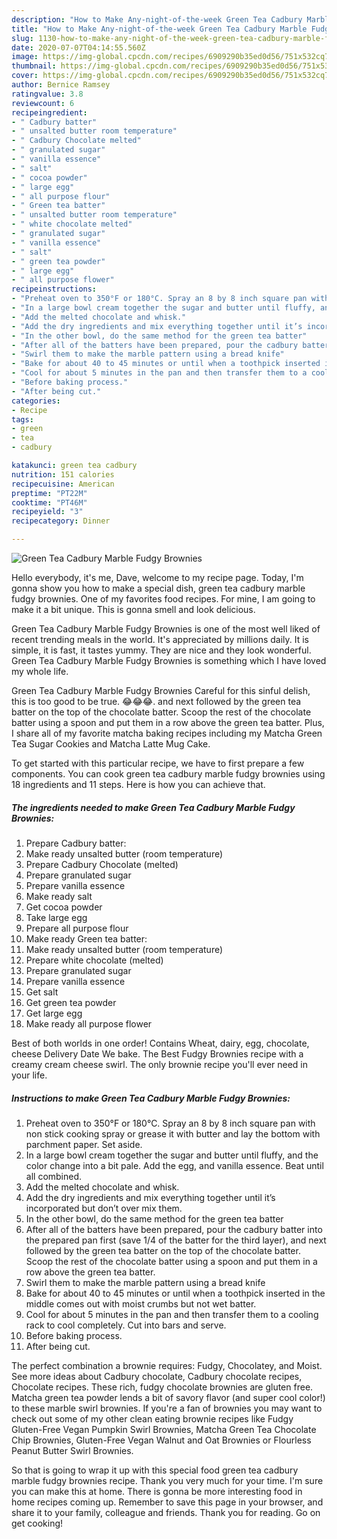 ```yaml
---
description: "How to Make Any-night-of-the-week Green Tea Cadbury Marble Fudgy Brownies"
title: "How to Make Any-night-of-the-week Green Tea Cadbury Marble Fudgy Brownies"
slug: 1130-how-to-make-any-night-of-the-week-green-tea-cadbury-marble-fudgy-brownies
date: 2020-07-07T04:14:55.560Z
image: https://img-global.cpcdn.com/recipes/6909290b35ed0d56/751x532cq70/green-tea-cadbury-marble-fudgy-brownies-recipe-main-photo.jpg
thumbnail: https://img-global.cpcdn.com/recipes/6909290b35ed0d56/751x532cq70/green-tea-cadbury-marble-fudgy-brownies-recipe-main-photo.jpg
cover: https://img-global.cpcdn.com/recipes/6909290b35ed0d56/751x532cq70/green-tea-cadbury-marble-fudgy-brownies-recipe-main-photo.jpg
author: Bernice Ramsey
ratingvalue: 3.8
reviewcount: 6
recipeingredient:
- " Cadbury batter"
- " unsalted butter room temperature"
- " Cadbury Chocolate melted"
- " granulated sugar"
- " vanilla essence"
- " salt"
- " cocoa powder"
- " large egg"
- " all purpose flour"
- " Green tea batter"
- " unsalted butter room temperature"
- " white chocolate melted"
- " granulated sugar"
- " vanilla essence"
- " salt"
- " green tea powder"
- " large egg"
- " all purpose flower"
recipeinstructions:
- "Preheat oven to 350°F or 180°C. Spray an 8 by 8 inch square pan with non stick cooking spray or grease it with butter and lay the bottom with parchment paper. Set aside."
- "In a large bowl cream together the sugar and butter until fluffy, and the color change into a bit pale. Add the egg, and vanilla essence. Beat until all combined."
- "Add the melted chocolate and whisk."
- "Add the dry ingredients and mix everything together until it’s incorporated but don’t over mix them."
- "In the other bowl, do the same method for the green tea batter"
- "After all of the batters have been prepared, pour the cadbury batter into the prepared pan first (save 1/4 of the batter for the third layer), and next followed by the green tea batter on the top of the chocolate batter. Scoop the rest of the chocolate batter using a spoon and put them in a row above the green tea batter."
- "Swirl them to make the marble pattern using a bread knife"
- "Bake for about 40 to 45 minutes or until when a toothpick inserted in the middle comes out with moist crumbs but not wet batter."
- "Cool for about 5 minutes in the pan and then transfer them to a cooling rack to cool completely. Cut into bars and serve."
- "Before baking process."
- "After being cut."
categories:
- Recipe
tags:
- green
- tea
- cadbury

katakunci: green tea cadbury 
nutrition: 151 calories
recipecuisine: American
preptime: "PT22M"
cooktime: "PT46M"
recipeyield: "3"
recipecategory: Dinner

---
```



![Green Tea Cadbury Marble Fudgy Brownies](https://img-global.cpcdn.com/recipes/6909290b35ed0d56/751x532cq70/green-tea-cadbury-marble-fudgy-brownies-recipe-main-photo.jpg)

Hello everybody, it's me, Dave, welcome to my recipe page. Today, I'm gonna show you how to make a special dish, green tea cadbury marble fudgy brownies. One of my favorites food recipes. For mine, I am going to make it a bit unique. This is gonna smell and look delicious.

Green Tea Cadbury Marble Fudgy Brownies is one of the most well liked of recent trending meals in the world. It's appreciated by millions daily. It is simple, it is fast, it tastes yummy. They are nice and they look wonderful. Green Tea Cadbury Marble Fudgy Brownies is something which I have loved my whole life.

Green Tea Cadbury Marble Fudgy Brownies Careful for this sinful delish, this is too good to be true. 😂😂😂. and next followed by the green tea batter on the top of the chocolate batter. Scoop the rest of the chocolate batter using a spoon and put them in a row above the green tea batter. Plus, I share all of my favorite matcha baking recipes including my Matcha Green Tea Sugar Cookies and Matcha Latte Mug Cake.


To get started with this particular recipe, we have to first prepare a few components. You can cook green tea cadbury marble fudgy brownies using 18 ingredients and 11 steps. Here is how you can achieve that.

<!--inarticleads1-->

##### The ingredients needed to make Green Tea Cadbury Marble Fudgy Brownies:

1. Prepare  Cadbury batter:
1. Make ready  unsalted butter (room temperature)
1. Prepare  Cadbury Chocolate (melted)
1. Prepare  granulated sugar
1. Prepare  vanilla essence
1. Make ready  salt
1. Get  cocoa powder
1. Take  large egg
1. Prepare  all purpose flour
1. Make ready  Green tea batter:
1. Make ready  unsalted butter (room temperature)
1. Prepare  white chocolate (melted)
1. Prepare  granulated sugar
1. Prepare  vanilla essence
1. Get  salt
1. Get  green tea powder
1. Get  large egg
1. Make ready  all purpose flower


Best of both worlds in one order! Contains Wheat, dairy, egg, chocolate, cheese Delivery Date We bake. The Best Fudgy Brownies recipe with a creamy cream cheese swirl. The only brownie recipe you&#39;ll ever need in your life. 

<!--inarticleads2-->

##### Instructions to make Green Tea Cadbury Marble Fudgy Brownies:

1. Preheat oven to 350°F or 180°C. Spray an 8 by 8 inch square pan with non stick cooking spray or grease it with butter and lay the bottom with parchment paper. Set aside.
1. In a large bowl cream together the sugar and butter until fluffy, and the color change into a bit pale. Add the egg, and vanilla essence. Beat until all combined.
1. Add the melted chocolate and whisk.
1. Add the dry ingredients and mix everything together until it’s incorporated but don’t over mix them.
1. In the other bowl, do the same method for the green tea batter
1. After all of the batters have been prepared, pour the cadbury batter into the prepared pan first (save 1/4 of the batter for the third layer), and next followed by the green tea batter on the top of the chocolate batter. Scoop the rest of the chocolate batter using a spoon and put them in a row above the green tea batter.
1. Swirl them to make the marble pattern using a bread knife
1. Bake for about 40 to 45 minutes or until when a toothpick inserted in the middle comes out with moist crumbs but not wet batter.
1. Cool for about 5 minutes in the pan and then transfer them to a cooling rack to cool completely. Cut into bars and serve.
1. Before baking process.
1. After being cut.


The perfect combination a brownie requires: Fudgy, Chocolatey, and Moist. See more ideas about Cadbury chocolate, Cadbury chocolate recipes, Chocolate recipes. These rich, fudgy chocolate brownies are gluten free. Matcha green tea powder lends a bit of savory flavor (and super cool color!) to these marble swirl brownies. If you&#39;re a fan of brownies you may want to check out some of my other clean eating brownie recipes like Fudgy Gluten-Free Vegan Pumpkin Swirl Brownies, Matcha Green Tea Chocolate Chip Brownies, Gluten-Free Vegan Walnut and Oat Brownies or Flourless Peanut Butter Swirl Brownies. 

So that is going to wrap it up with this special food green tea cadbury marble fudgy brownies recipe. Thank you very much for your time. I'm sure you can make this at home. There is gonna be more interesting food in home recipes coming up. Remember to save this page in your browser, and share it to your family, colleague and friends. Thank you for reading. Go on get cooking!
